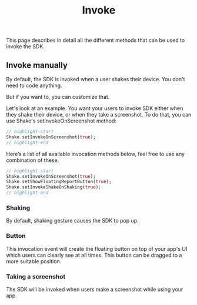 ﻿---
id: invoke
title: Invoke
---
This page describes in detail all the different methods that can be used to invoke the SDK.

## Invoke manually
By default, the SDK is invoked when a user shakes their device. You don't need to code anything.

But if you want to, you can customize that.

Let's look at an example. You want your users to invoke SDK either when
they shake their device, or when they take a screenshot. To do that,
you can use Shake's setInvokeOnScreenshot method:

```dart title="lib/main.dart"
// highlight-start
Shake.setInvokeOnScreenshot(true);
// highlight-end
```

Here’s a list of all available invocation methods below, feel free to use any combination of these.

```dart title="lib/main.dart"
// highlight-start
Shake.setInvokeOnScreenshot(true);
Shake.setShowFloatingReportButton(true);
Shake.setInvokeShakeOnShaking(true);
// highlight-end
```

### Shaking
By default, shaking gesture causes the SDK to pop up.

### Button
This invocation event will create the floating button on top of your app's UI which users can clearly see at all times.
This button can be dragged to a more suitable position.

### Taking a screenshot
The SDK will be invoked when users make a screenshot while using your app.
